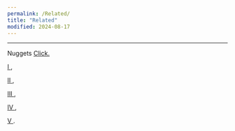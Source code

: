 ```yaml
---
permalink: /Related/
title: "Related"
modified: 2024-08-17
---
```










<hr style="height:2px;border-width:0;color:gray;background-color:gray">


Nuggets <a href=" https://phdcsseiden.github.io/Nuggets/ "> Click. </a>


<a href=" https://www.defense.gov/about/our-forces "> I  </a> ,


<a href=" https://www.goarmy.com/careers-and-jobs/find-your-path/army-officers/rotc "> II </a> ,


<a href=" https://aa.usno.navy.mil/faq/millennium#:~:text=Therefore%2C%20the%2021st%20century%20began,the%20years%20AD%201%2D1000 "> III </a> ,


<a href=" https://history.state.gov/historicaldocuments/frus1949v05/d17 "> IV </a> ,


<a href=" https://history.state.gov/historicaldocuments/frus1949v05/d13 "> V </a> .


